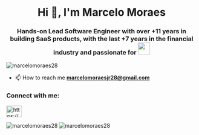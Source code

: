 <h1 align="center">Hi 👋, I'm Marcelo Moraes</h1>
<h3 align="center">Hands-on Lead Software Engineer with over +11 years in building SaaS products, with the last +7 years in the financial industry and passionate for <img src="https://s3.dualstack.us-east-2.amazonaws.com/pythondotorg-assets/media/community/logos/python-logo-only.png" width="32" height="32" /></h3>

<p align="left"> <img src="https://komarev.com/ghpvc/?username=marcelomoraes28&label=Profile%20views&color=0e75b6&style=flat" alt="marcelomoraes28" /> </p>

- 📫 How to reach me **marcelomoraesjr28@gmail.com**

<h3 align="left">Connect with me:</h3>
<p align="left">
<a href="https://linkedin.com/in/luan-lima-pereira/" target="blank"><img align="center" src="https://raw.githubusercontent.com/rahuldkjain/github-profile-readme-generator/master/src/images/icons/Social/linked-in-alt.svg" alt="https://www.linkedin.com/in/luan-lima-pereira/" height="30" width="40" /></a>
</p>

<p><img align="left" src="https://github-readme-stats.vercel.app/api/top-langs?username=marcelomoraes28&show_icons=true&locale=en&layout=compact" alt="marcelomoraes28" /></p>

<p><img align="center" src="https://github-readme-streak-stats.herokuapp.com/?user=marcelomoraes28&" alt="marcelomoraes28" /></p>
